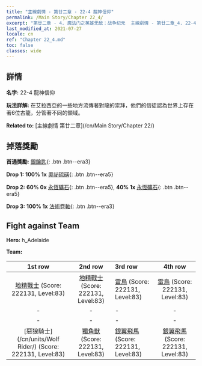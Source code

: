 ```yaml
---
title: "主線劇情 - 第廿二章 - 22-4 龍神信仰"
permalink: /Main Story/Chapter 22_4/
excerpt: "第廿二章 - 4. 魔法门之英雄无敌：战争纪元  主線劇情 - 第廿二章_4. 22-4 龍神信仰"
last_modified_at: 2021-07-27
locale: cn
ref: "Chapter 22_4.md"
toc: false
classes: wide
---
```


## 詳情

 **名字:** 22-4 龍神信仰

 **玩法詳解:** 在艾拉西亞的一些地方流傳著對龍的崇拜，他們的信徒認為世界上存在著6位古龍，分管著不同的領域。

 **Related to:** [主線劇情 第廿二章](/cn/Main Story/Chapter 22/)

## 掉落獎勵

 **首通獎勵:** [銀鑰匙](/cn/Items/con_693/){: .btn .btn--era3}

 **Drop 1:** **100% 1x** [奧祕硫磺](/cn/Items/mat_78/){: .btn .btn--era5}

 **Drop 2:** **60% 0x** [永恆礦石](/cn/Items/mat_68/){: .btn .btn--era5}, **40% 1x** [永恆礦石](/cn/Items/mat_68/){: .btn .btn--era5}

 **Drop 3:** **100% 1x** [法術卷軸](/cn/Items/con_694/){: .btn .btn--era3}


## Fight against Team
 **Hero:** h_Adelaide

 **Team:**


  | 1st row | 2nd row | 3rd row | 4th row |
  |:----:|:----:|:----|:----:|
  | [地精戰士](/cn/units/Goblin/) (Score: 222131, Level:83)  | [地精戰士](/cn/units/Goblin/) (Score: 222131, Level:83)  | [雷鳥](/cn/units/Roc/) (Score: 222131, Level:83)  | [雷鳥](/cn/units/Roc/) (Score: 222131, Level:83)  |
  | - | - | - | - |
  | - | - | - | - |
  | [惡狼騎士](/cn/units/Wolf Rider/) (Score: 222131, Level:83)  | [獨角獸](/cn/units/Unicorn/) (Score: 222131, Level:83)  | [銀翼飛馬](/cn/units/Pegasus/) (Score: 222131, Level:83)  | [銀翼飛馬](/cn/units/Pegasus/) (Score: 222131, Level:83)  |


